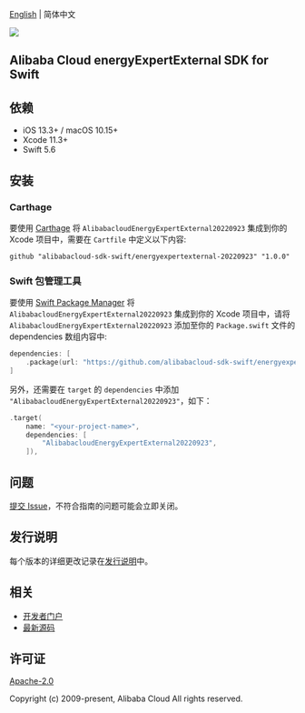 [English](README.md) | 简体中文

![](https://aliyunsdk-pages.alicdn.com/icons/AlibabaCloud.svg)

## Alibaba Cloud energyExpertExternal SDK for Swift

## 依赖

- iOS 13.3+ / macOS 10.15+
- Xcode 11.3+
- Swift 5.6

## 安装

### Carthage

要使用 [Carthage](https://github.com/Carthage/Carthage) 将 `AlibabacloudEnergyExpertExternal20220923` 集成到你的 Xcode 项目中，需要在 `Cartfile` 中定义以下内容:

```ogdl
github "alibabacloud-sdk-swift/energyexpertexternal-20220923" "1.0.0"
```

### Swift 包管理工具

要使用 [Swift Package Manager](https://swift.org/package-manager/) 将 `AlibabacloudEnergyExpertExternal20220923` 集成到你的 Xcode 项目中，请将 `AlibabacloudEnergyExpertExternal20220923` 添加至你的 `Package.swift` 文件的 dependencies 数组内容中:

```swift
dependencies: [
    .package(url: "https://github.com/alibabacloud-sdk-swift/energyexpertexternal-20220923.git", from: "1.0.0")
]
```

另外，还需要在 `target` 的 `dependencies` 中添加 `"AlibabacloudEnergyExpertExternal20220923"`，如下：

```swift
.target(
    name: "<your-project-name>",
    dependencies: [
        "AlibabacloudEnergyExpertExternal20220923",
    ]),
```

## 问题

[提交 Issue](https://github.com/alibabacloud-sdk-swift/energyexpertexternal-20220923/issues/new)，不符合指南的问题可能会立即关闭。

## 发行说明

每个版本的详细更改记录在[发行说明](./ChangeLog.txt)中。

## 相关

* [开发者门户](https://next.api.aliyun.com/home)
* [最新源码](https://github.com/alibabacloud-sdk-swift/energyexpertexternal-20220923)

## 许可证

[Apache-2.0](http://www.apache.org/licenses/LICENSE-2.0)

Copyright (c) 2009-present, Alibaba Cloud All rights reserved.

